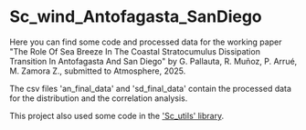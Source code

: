 # Sc_wind_Antofagasta_SanDiego

Here you can find some code and processed data for the working paper "The Role Of Sea Breeze In The Coastal Stratocumulus Dissipation Transition In Antofagasta And San Diego" by G. Pallauta, R. Muñoz, P. Arrué, M. Zamora Z., submitted to Atmosphere, 2025.

The csv files 'an_final_data' and 'sd_final_data' contain the processed data for the distribution and the correlation analysis.

This project also used some code in the ['Sc_utils' library](https://github.com/mzamora/Sc-utils/tree/master/Soundings).
